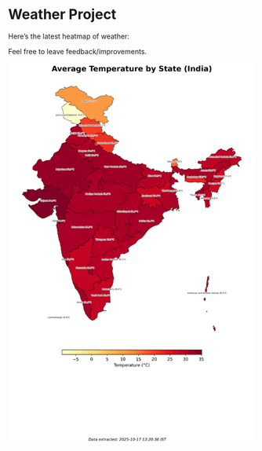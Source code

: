 # Weather Project

Here’s the latest heatmap of weather:

Feel free to leave feedback/improvements.

![India Heatmap](docs/assets/india_heatmap.png?v=F1F54F)
